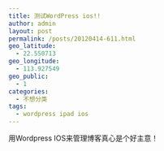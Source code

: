 ```yaml
---
title: 测试WordPress ios!!
author: admin
layout: post
permalink: /posts/20120414-611.html
geo_latitude:
  - 22.550713
geo_longitude:
  - 113.927549
geo_public:
  - 1
categories:
  - 不想分类
tags:
  - wordpress ipad ios
---
```

用Wordpress IOS来管理博客真心是个好主意！